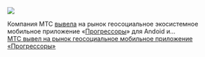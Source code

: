 <!--2025-04-07 13:42:37-->
<div class="yb">
  <div class="rss smaller1 habr"><img src="https://habrastorage.org/getpro/habr/upload_files/fb0/302/82c/fb030282cfcf484238f50b80d4b00a96.png" /><p>Компания МТС <a href="https://www.kommersant.ru/doc/7639167" rel="noopener noreferrer nofollow">вывела</a> на рынок геосоциальное экосистемное мобильное приложение «<a href="https://progressors.ru/" rel="noopener noreferrer nofollow">Прогрессоры</a>» для Andoid и... <br><a class="light" href="https://habr.com/ru/news/898410/?utm_source=habrahabr&utm_medium=rss&utm_campaign=898410">МТС вывел на рынок геосоциальное мобильное приложение «Прогрессоры»</a></div>
</div>
